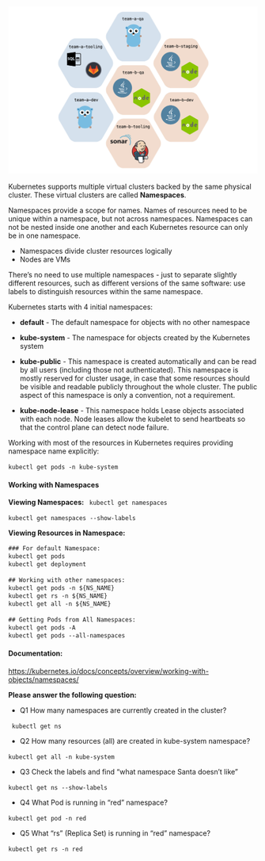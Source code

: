 ![Namespaces](./img/2-1.png)

Kubernetes supports multiple virtual clusters backed by the same physical cluster. These virtual clusters are called **Namespaces**.

Namespaces provide a scope for names. Names of resources need to be unique within a namespace, but not across namespaces. Namespaces can not be nested inside one another and each Kubernetes resource can only be in one namespace.

- Namespaces divide cluster resources logically
- Nodes are VMs

There’s no need to use multiple namespaces - just to separate slightly different resources, such as different versions of the same software: use labels to distinguish resources within the same namespace.

Kubernetes starts with 4 initial namespaces:

- **default** - The default namespace for objects with no other namespace

- **kube-system** - The namespace for objects created by the Kubernetes system

- **kube-public** - This namespace is created automatically and can be read by all users (including those not authenticated). This namespace is mostly reserved for cluster usage, in case that some resources should be visible and readable publicly throughout the whole cluster. The public aspect of this namespace is only a convention, not a requirement.

- **kube-node-lease** - This namespace holds Lease objects associated with each node. Node leases allow the kubelet to send heartbeats so that the control plane can detect node failure.

Working with most of the resources in Kubernetes requires providing namespace name explicitly:

``kubectl get pods -n kube-system``

#### Working with Namespaces

**Viewing Namespaces:**
`` kubectl get namespaces``

``kubectl get namespaces --show-labels``

**Viewing Resources in Namespace:**

```shell
### For default Namespace:
kubectl get pods
kubectl get deployment

## Working with other namespaces:
kubectl get pods -n ${NS_NAME}
kubectl get rs -n ${NS_NAME}
kubectl get all -n ${NS_NAME}

## Getting Pods from All Namespaces:
kubectl get pods -A
kubectl get pods --all-namespaces
```

#### Documentation:

https://kubernetes.io/docs/concepts/overview/working-with-objects/namespaces/

**Please answer the following question:**
- Q1 How many namespaces are currently created in the cluster?

`` kubectl get ns``

- Q2 How many resources (all) are created in kube-system namespace?

``kubectl get all -n kube-system ``

- Q3 Check the labels and find “what namespace Santa doesn’t like”

``kubectl get ns --show-labels``

- Q4 What Pod is running in “red” namespace?

``kubectl get pod -n red``

- Q5 What “rs” (Replica Set) is running in “red” namespace?

``kubectl get rs -n red``
